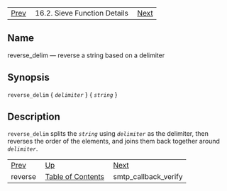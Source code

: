 |     |     |     |
| --- | --- | --- |
| [Prev](sieve.ref.reverse)  | 16.2. Sieve Function Details |  [Next](sieve.ref.smtp_callback_verify) |

<a name="sieve.ref.reverse_delim"></a>
## Name

reverse_delim — reverse a string based on a delimiter

## Synopsis

`reverse_delim` { *`delimiter`* } { *`string`* }

<a name="idp31181296"></a>
## Description

`reverse_delim` splits the *`string`* using *`delimiter`* as the delimiter, then reverses the order of the elements, and joins them back together around *`delimiter`*.


|     |     |     |
| --- | --- | --- |
| [Prev](sieve.ref.reverse)  | [Up](sieve.ref.files) |  [Next](sieve.ref.smtp_callback_verify) |
| reverse  | [Table of Contents](index) |  smtp_callback_verify |
